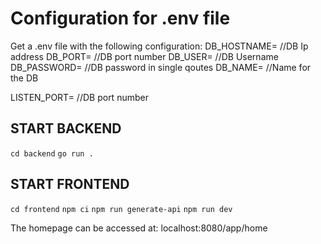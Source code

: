 # Configuration for .env file
Get a .env file with the following configuration:
DB_HOSTNAME= //DB Ip address
DB_PORT= //DB port number
DB_USER= //DB Username
DB_PASSWORD= //DB password in single qoutes
DB_NAME= //Name for the DB

LISTEN_PORT= //DB port number

## START BACKEND

`cd backend`
`go run .`

## START FRONTEND
`cd frontend`
`npm ci`
`npm run generate-api`
`npm run dev`

 The homepage can be accessed at: localhost:8080/app/home
